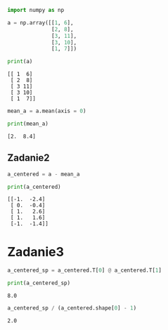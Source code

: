 ```python
import numpy as np
```


```python
a = np.array([[1, 6],
              [2, 8],
              [3, 11],
              [3, 10],
              [1, 7]])
```


```python
print(a)
```

    [[ 1  6]
     [ 2  8]
     [ 3 11]
     [ 3 10]
     [ 1  7]]
    


```python
mean_a = a.mean(axis = 0)
```


```python
print(mean_a)
```

    [2.  8.4]
    

## Zadanie2


```python
a_centered = a - mean_a
```


```python
print(a_centered)
```

    [[-1.  -2.4]
     [ 0.  -0.4]
     [ 1.   2.6]
     [ 1.   1.6]
     [-1.  -1.4]]
    

# Zadanie3


```python
a_centered_sp = a_centered.T[0] @ a_centered.T[1]
```


```python
print(a_centered_sp)
```

    8.0
    


```python
a_centered_sp / (a_centered.shape[0] - 1)
```




    2.0




```python

```
